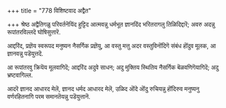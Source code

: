 +++
title = "778 विशिष्टवाद अद्वैत"

+++
श्रेष्ठ अद्वैतिगळु परिवर्तनॆयिंद हुट्टिद आत्मवन्नु धर्मभूत ज्ञानदिंद भरितरागलु तिळिदिद्दारॆ; अवरु अदन्नु रूपांतरविल्लदॆ घोषिसुत्तारॆ.

आद्दरिंद, प्रज्ञॆय स्वरूपद मनुष्यन नैसर्गिक प्रज्ञॆयु, आ वस्तु मत्तु अदर वस्तुविनॊंदिगॆ संबंध हॊंदुव मूलक, आ ज्ञानवन्नु पडॆयुत्तदॆ.

आ रूपांतरवु क्रियॆय मूलवागिदॆ; आद्दरिंद अदुवे साधन; अदु मुक्तिय स्थितिय नैसर्गिक बॆळवणिगॆयागिदॆ; अदु भ्रष्टवागिल्ल.

आदरॆ ज्ञानद आधारद मेलॆ, ज्ञानद धर्मद आधारद मेलॆ, उळिद ऒंदे ऒंदु रुचियन्नु हॊंदिरुव मनुष्यनु वर्णरहितनागि परम समानतॆयन्नु पडॆयुत्तानॆ.

